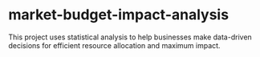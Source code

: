 # market-budget-impact-analysis
This project uses statistical analysis to help businesses make data-driven decisions for efficient resource allocation and maximum impact.
